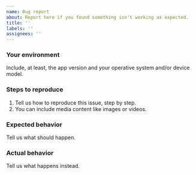 ```yaml
---
name: Bug report
about: Report here if you found something isn't working as expected.
title: ''
labels: ''
assignees: ''
---
```


### Your environment

Include, at least, the app version and your operative system and/or device model.

### Steps to reproduce

1. Tell us how to reproduce this issue, step by step.
2. You can include media content like images or videos.

### Expected behavior

Tell us what should happen.

### Actual behavior

Tell us what happens instead.
